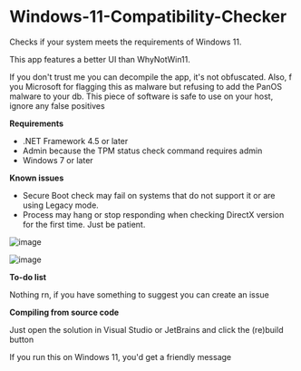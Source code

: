 # Windows-11-Compatibility-Checker
Checks if your system meets the requirements of Windows 11.

This app features a better UI than WhyNotWin11.

If you don't trust me you can decompile the app, it's not obfuscated. Also, f you Microsoft for flagging this as malware but refusing to add the PanOS malware to your db. This piece of software is safe to use on your host, ignore any false positives

**Requirements**
- .NET Framework 4.5 or later
- Admin because the TPM status check command requires admin
- Windows 7 or later

**Known issues**
- Secure Boot check may fail on systems that do not support it or are using Legacy mode.
- Process may hang or stop responding when checking DirectX version for the first time. Just be patient.

![image](https://user-images.githubusercontent.com/63195743/123730227-a8ae8300-d8c8-11eb-9649-412e32b142f8.png)

![image](https://user-images.githubusercontent.com/63195743/123730252-ac420a00-d8c8-11eb-9c65-be5c3893382a.png)


**To-do list**

Nothing rn, if you have something to suggest you can create an issue

**Compiling from source code**

Just open the solution in Visual Studio or JetBrains and click the (re)build button

If you run this on Windows 11, you'd get a friendly message
